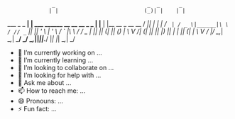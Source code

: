 
                  _                             _  _      _                   
                 | |                           (_)| |    | |                  
  ___  _   _   __| |  ___  ______ __   __ __ _  _ | |__  | |__    __ _ __   __
 / __|| | | | / _` | / _ \|______|\ \ / // _` || || '_ \ | '_ \  / _` |\ \ / /
 \__ \| |_| || (_| || (_) |        \ V /| (_| || || |_) || | | || (_| | \ V / 
 |___/ \__,_| \__,_| \___/          \_/  \__,_||_||_.__/ |_| |_| \__,_|  \_/  
                                                                              
                                                                              


<!-- Hi there 👋 -->

- 🔭 I’m currently working on ...
- 🌱 I’m currently learning ...
- 👯 I’m looking to collaborate on ...
- 🤔 I’m looking for help with ...
- 💬 Ask me about ...
- 📫 How to reach me: ...
- 😄 Pronouns: ...
- ⚡ Fun fact: ...
